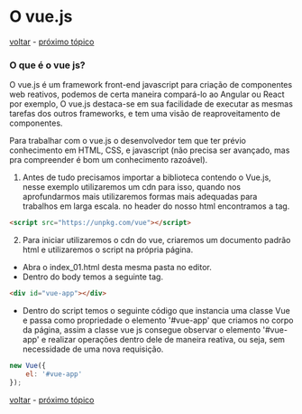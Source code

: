 # O vue.js 
[voltar](https://github.com/CleverMatias/vueJsPlayList#tutorial-vue-js-por-matias-web-dev) - [próximo tópico](https://github.com/CleverMatias/vueJsPlayList/tree/master/P1_vue_instance)

### O que é o vue js?

O vue.js é um framework front-end javascript para criação de componentes web reativos, podemos de certa maneira compará-lo ao Angular ou React por exemplo, O vue.js destaca-se em sua facilidade de executar as mesmas tarefas dos outros frameworks, e tem uma visão de reaproveitamento de componentes.

Para trabalhar com o vue.js o desenvolvedor tem que ter prévio conhecimento em HTML, CSS, e javascript (não precisa ser avançado, mas pra compreender é bom um conhecimento razoável).
1. Antes de tudo precisamos importar a biblioteca contendo o Vue.js, nesse exemplo utilizaremos um cdn para isso, quando nos aprofundarmos mais utilizaremos formas mais adequadas para trabalhos em larga escala. no header do nosso html encontramos a tag.
```html
<script src="https://unpkg.com/vue"></script>
```
2. Para iniciar utilizaremos o cdn do vue, criaremos um documento padrão html e utilizaremos o script na própria página.
* Abra o index_01.html desta mesma pasta no editor.
* Dentro do body temos a seguinte tag.
```html
<div id="vue-app"></div>
```
* Dentro do script temos o seguinte código que instancia uma classe Vue e passa como propriedade o elemento '#vue-app' que criamos no corpo da página, assim a classe vue js consegue observar o elemento '#vue-app' e realizar operações dentro dele de maneira reativa, ou seja, sem necessidade de uma nova requisição.
```javascript
new Vue({
	el: '#vue-app'
});
```

[voltar](https://github.com/CleverMatias/vueJsPlayList#tutorial-vue-js-por-matias-web-dev) - [próximo tópico](https://github.com/CleverMatias/vueJsPlayList/tree/master/P1_vue_instance)